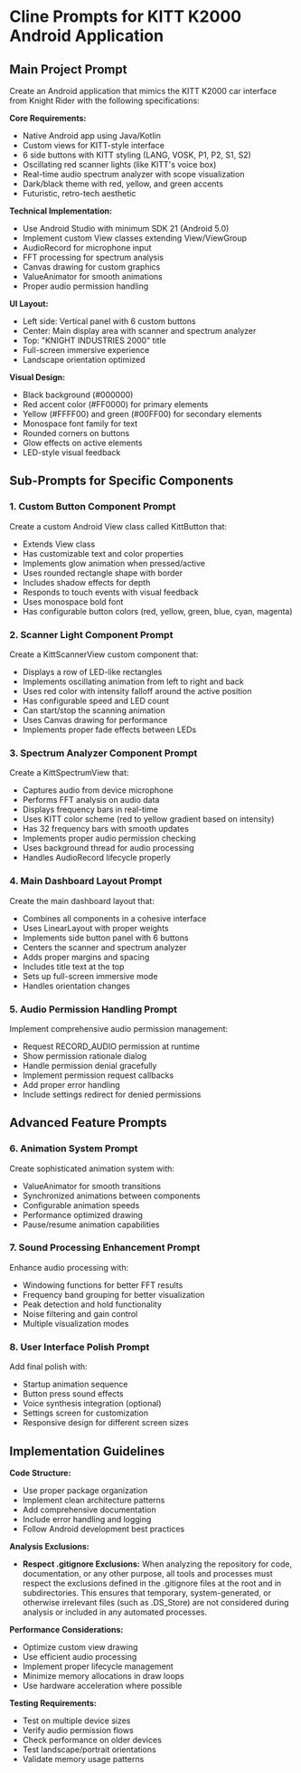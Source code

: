 # Cline Prompts for KITT K2000 Android Application

## Main Project Prompt

Create an Android application that mimics the KITT K2000 car interface from Knight Rider with the following specifications:

**Core Requirements:**
- Native Android app using Java/Kotlin
- Custom views for KITT-style interface
- 6 side buttons with KITT styling (LANG, VOSK, P1, P2, S1, S2)
- Oscillating red scanner lights (like KITT's voice box)
- Real-time audio spectrum analyzer with scope visualization
- Dark/black theme with red, yellow, and green accents
- Futuristic, retro-tech aesthetic

**Technical Implementation:**
- Use Android Studio with minimum SDK 21 (Android 5.0)
- Implement custom View classes extending View/ViewGroup
- AudioRecord for microphone input
- FFT processing for spectrum analysis
- Canvas drawing for custom graphics
- ValueAnimator for smooth animations
- Proper audio permission handling

**UI Layout:**
- Left side: Vertical panel with 6 custom buttons
- Center: Main display area with scanner and spectrum analyzer
- Top: "KNIGHT INDUSTRIES 2000" title
- Full-screen immersive experience
- Landscape orientation optimized

**Visual Design:**
- Black background (#000000)
- Red accent color (#FF0000) for primary elements
- Yellow (#FFFF00) and green (#00FF00) for secondary elements
- Monospace font family for text
- Rounded corners on buttons
- Glow effects on active elements
- LED-style visual feedback

## Sub-Prompts for Specific Components

### 1. Custom Button Component Prompt
Create a custom Android View class called KittButton that:
- Extends View class
- Has customizable text and color properties
- Implements glow animation when pressed/active
- Uses rounded rectangle shape with border
- Includes shadow effects for depth
- Responds to touch events with visual feedback
- Uses monospace bold font
- Has configurable button colors (red, yellow, green, blue, cyan, magenta)

### 2. Scanner Light Component Prompt
Create a KittScannerView custom component that:
- Displays a row of LED-like rectangles
- Implements oscillating animation from left to right and back
- Uses red color with intensity falloff around the active position
- Has configurable speed and LED count
- Can start/stop the scanning animation
- Uses Canvas drawing for performance
- Implements proper fade effects between LEDs

### 3. Spectrum Analyzer Component Prompt
Create a KittSpectrumView that:
- Captures audio from device microphone
- Performs FFT analysis on audio data
- Displays frequency bars in real-time
- Uses KITT color scheme (red to yellow gradient based on intensity)
- Has 32 frequency bars with smooth updates
- Implements proper audio permission checking
- Uses background thread for audio processing
- Handles AudioRecord lifecycle properly

### 4. Main Dashboard Layout Prompt
Create the main dashboard layout that:
- Combines all components in a cohesive interface
- Uses LinearLayout with proper weights
- Implements side button panel with 6 buttons
- Centers the scanner and spectrum analyzer
- Adds proper margins and spacing
- Includes title text at the top
- Sets up full-screen immersive mode
- Handles orientation changes

### 5. Audio Permission Handling Prompt
Implement comprehensive audio permission management:
- Request RECORD_AUDIO permission at runtime
- Show permission rationale dialog
- Handle permission denial gracefully
- Implement permission request callbacks
- Add proper error handling
- Include settings redirect for denied permissions

## Advanced Feature Prompts

### 6. Animation System Prompt
Create sophisticated animation system with:
- ValueAnimator for smooth transitions
- Synchronized animations between components
- Configurable animation speeds
- Performance optimized drawing
- Pause/resume animation capabilities

### 7. Sound Processing Enhancement Prompt
Enhance audio processing with:
- Windowing functions for better FFT results
- Frequency band grouping for better visualization
- Peak detection and hold functionality
- Noise filtering and gain control
- Multiple visualization modes

### 8. User Interface Polish Prompt
Add final polish with:
- Startup animation sequence
- Button press sound effects
- Voice synthesis integration (optional)
- Settings screen for customization
- Responsive design for different screen sizes

## Implementation Guidelines

**Code Structure:**
- Use proper package organization
- Implement clean architecture patterns
- Add comprehensive documentation
- Include error handling and logging
- Follow Android development best practices

**Analysis Exclusions:**
- **Respect .gitignore Exclusions:** When analyzing the repository for code, documentation, or any other purpose, all tools and processes must respect the exclusions defined in the .gitignore files at the root and in subdirectories. This ensures that temporary, system-generated, or otherwise irrelevant files (such as .DS_Store) are not considered during analysis or included in any automated processes.

**Performance Considerations:**
- Optimize custom view drawing
- Use efficient audio processing
- Implement proper lifecycle management
- Minimize memory allocations in draw loops
- Use hardware acceleration where possible

**Testing Requirements:**
- Test on multiple device sizes
- Verify audio permission flows
- Check performance on older devices
- Test landscape/portrait orientations
- Validate memory usage patterns
